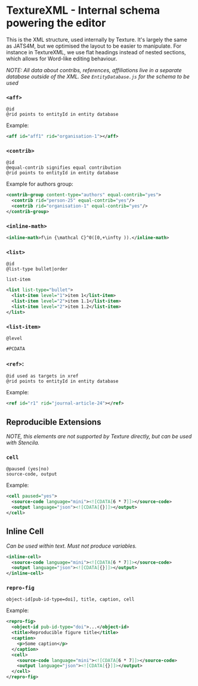 # TextureXML - Internal schema powering the editor

This is the XML structure, used internally by Texture. It's largely the same as JATS4M, but we optimised the layout to be easier to manipulate. For instance in TextureXML, we use flat headings instead of nested sections, which allows for Word-like editing behaviour.

*NOTE: All data about contribs, references, affiliations live in a separate database outside of the XML. See `EntityDatabase.js` for the schema to be used*  


### `<aff>`

```
@id
@rid points to entityId in entity database
```

Example:

```xml
<aff id="aff1" rid="organisation-1"></aff>
```

### `<contrib>`

```
@id
@equal-contrib signifies equal contribution
@rid points to entityId in entity database
```

Example for authors group:

```xml
<contrib-group content-type="authors" equal-contrib="yes">
  <contrib rid="person-25" equal-contrib="yes"/>
  <contrib rid="organisation-1" equal-contrib="yes"/>
</contrib-group>
```

### `<inline-math>`

```xml
<inline-math>f\in {\mathcal C}^0([0,+\infty )).</inline-math>
```

### `<list>`

```
@id
@list-type bullet|order

list-item
```

```xml
<list list-type="bullet">
  <list-item level="1">item 1</list-item>
  <list-item level="2">item 1.1</list-item>
  <list-item level="2">item 1.2</list-item>
</list>
```

### `<list-item>`

```
@level

#PCDATA
```

### `<ref>`:

```
@id used as targets in xref
@rid points to entityId in entity database
```

Example:

```xml
<ref id="r1" rid="journal-article-24"></ref>
```


## Reproducible Extensions

*NOTE, this elements are not supported by Texture directly, but can be used with Stencila.*

### `cell`

```
@paused (yes|no)
source-code, output
```

Example:

```xml
<cell paused="yes">
  <source-code language="mini"><![CDATA[6 * 7]]></source-code>
  <output language="json"><![CDATA[{}]]></output>
</cell>
```

## Inline Cell

*Can be used within text. Must not produce variables.*

```xml
<inline-cell>
  <source-code language="mini"><![CDATA[6 * 7]]></source-code>
  <output language="json"><![CDATA[{}]]></output>
</inline-cell>
```


### `repro-fig`

```
object-id[pub-id-type=doi], title, caption, cell
```

Example:

```xml
<repro-fig>
  <object-id pub-id-type="doi">...</object-id>
  <title>Reproducible figure title</title>
  <caption>
    <p>Some caption</p>
  </caption>
  <cell>
    <source-code language="mini"><![CDATA[6 * 7]]></source-code>
    <output language="json"><![CDATA[{}]]></output>
  </cell>
</repro-fig>
```
